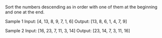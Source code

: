 Sort the numbers descending as in order with one of them at the beginning and one at the end.
 
Sample 1
Input: [4, 13, 8, 9, 7, 1, 6]
Output: [13, 8, 6, 1, 4, 7, 9]
 
Sample 2
Input: [16, 23, 7, 11, 3, 14]
Output: [23, 14, 7, 3, 11, 16]
 
